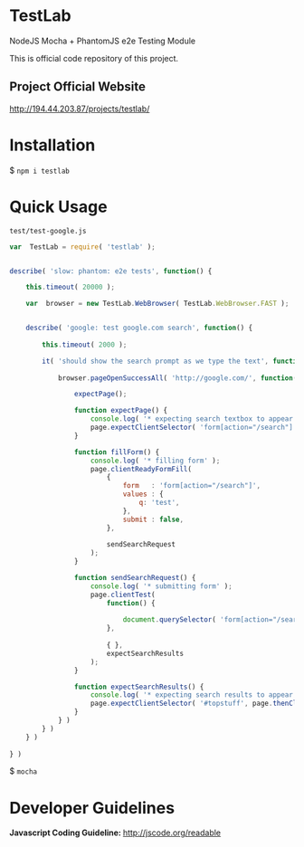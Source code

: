 TestLab
=======

NodeJS Mocha + PhantomJS e2e Testing Module

This is official code repository of this project.

## Project Official Website

http://194.44.203.87/projects/testlab/

# Installation

$ `npm i testlab`

# Quick Usage

`test/test-google.js`
```javascript
var  TestLab = require( 'testlab' );


describe( 'slow: phantom: e2e tests', function() {

    this.timeout( 20000 );

    var  browser = new TestLab.WebBrowser( TestLab.WebBrowser.FAST );


    describe( 'google: test google.com search', function() {
    
        this.timeout( 2000 );

        it( 'should show the search prompt as we type the text', function( done ) {
        
            browser.pageOpenSuccessAll( 'http://google.com/', function( page ) {

                expectPage();

                function expectPage() {
                    console.log( '* expecting search textbox to appear' );
                    page.expectClientSelector( 'form[action="/search"] input[name="q"]', fillForm );
                }

                function fillForm() {
                    console.log( '* filling form' );
                    page.clientReadyFormFill(
                        {
                            form   : 'form[action="/search"]',
                            values : {
                                q: 'test',
                            },
                            submit : false,
                        },
                        
                        sendSearchRequest
                    );
                }

                function sendSearchRequest() {
                    console.log( '* submitting form' );
                    page.clientTest(
                        function() {
                        
                            document.querySelector( 'form[action="/search"]' ).submit();
                        },
                        
                        { },
                        expectSearchResults
                    );
                }

                function expectSearchResults() {
                    console.log( '* expecting search results to appear' );
                    page.expectClientSelector( '#topstuff', page.thenClose( done ) );
                }
            } )            
        } )
    } )
    
} )

```

$ `mocha`

# Developer Guidelines

<b> Javascript Coding Guideline: </b> http://jscode.org/readable
